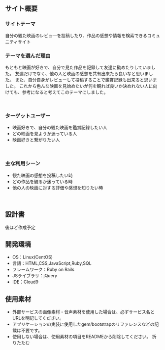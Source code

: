 # <!--flickclick-->
​
## サイト概要
### サイトテーマ
自分の観た映画のレビュ―を投稿したり、作品の感想や情報を検索できるコミュニティサイト
​
### テーマを選んだ理由
もともと映画が好きで、自分で見た作品を記録して友達に勧めたりしていました。
友達だけでなく、他の人と映画の感想を共有出来たら良いなと思いました。
また、自分自身がレビューして投稿することで鑑賞記録も出来ると思いました。
これから色んな映画を見始めたいが何を観れば良いか決めれない人に向けても、参考になると考えてこのテーマにしました。


​
### ターゲットユーザー
- 映画好きで、自分の観た映画を鑑賞記録したい人
- どの映画を見ようか迷っている人
- 映画好きと繋がりたい人

​
### 主な利用シーン
- 観た映画の感想を投稿したい時
- どの作品を観るか迷っている時
- 他の人の映画に対する評価や感想を知りたい時

​
## 設計書
後ほど作成予定
​
## 開発環境
- OS：Linux(CentOS)
- 言語：HTML,CSS,JavaScript,Ruby,SQL
- フレームワーク：Ruby on Rails
- JSライブラリ：jQuery
- IDE：Cloud9
​
## 使用素材
- 外部サービスの画像素材・音声素材を使用した場合は、必ずサービス名とURLを明記してください。
- アプリケーションの実装に使用したgem/bootstrapのリファレンスなどの記載は不要です。
- 使用しない場合は、使用素材の項目をREADMEから削除してください。
折りたたむ